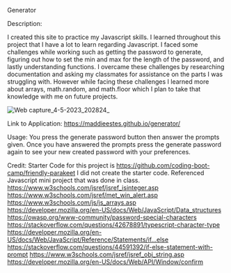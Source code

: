 Generator

Description:

I created this site to practice my Javascript skills. I learned throughout this project that I have a lot to learn regarding Javascript. I faced some challenges while working such as getting the password to generate, figuring out how to set the min and max for the length of the password, and lastly understanding functions. I overcame these challenges by researching documentation and asking my classmates for assistance on the parts I was struggling with. However while facing these challenges I learned more about arrays, math.random, and math.floor which I plan to take that knowledge with me on future projects.



![Web capture_4-5-2023_202824_](https://user-images.githubusercontent.com/129248476/236372071-5d6e12f9-3edd-4851-84b2-7188f087020c.jpeg)














Link to Application: https://maddieestes.github.io/generator/

Usage: 
You press the generate password button then answer the prompts given. Once you have answered the prompts press the generate password again to see your new created password with your preferences.



Credit:
Starter Code for this project is https://github.com/coding-boot-camp/friendly-parakeet I did not create the starter code.
Referenced Javascript mini project that was done in class.
https://www.w3schools.com/jsref/jsref_isinteger.asp 
https://www.w3schools.com/jsref/met_win_alert.asp 
https://www.w3schools.com/js/js_arrays.asp
https://developer.mozilla.org/en-US/docs/Web/JavaScript/Data_structures
https://owasp.org/www-community/password-special-characters 
https://stackoverflow.com/questions/42678891/typescript-character-type
https://developer.mozilla.org/en-US/docs/Web/JavaScript/Reference/Statements/if...else 
https://stackoverflow.com/questions/44591392/if-else-statement-with-prompt
https://www.w3schools.com/jsref/jsref_obj_string.asp 
https://developer.mozilla.org/en-US/docs/Web/API/Window/confirm
